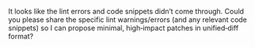 It looks like the lint errors and code snippets didn’t come through. Could you please share the specific lint warnings/errors (and any relevant code snippets) so I can propose minimal, high‑impact patches in unified‑diff format?